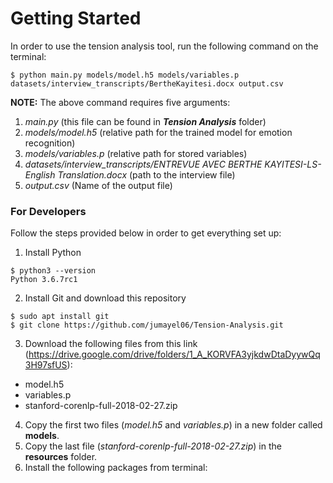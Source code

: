 # Getting Started


In order to use the tension analysis tool, run the following command on
the terminal:


```console
$ python main.py models/model.h5 models/variables.p datasets/interview_transcripts/BertheKayitesi.docx output.csv
```

**NOTE:**
The above command requires five arguments:

1. *main.py* (this file can be found in ***Tension Analysis*** folder)
2. *models/model.h5* (relative path for the trained model for emotion recognition)
3. *models/variables.p* (relative path for stored variables)
4. *datasets/interview_transcripts/ENTREVUE AVEC BERTHE KAYITESI-LS-English Translation.docx* (path to the interview file)
5. *output.csv* (Name of the output file)


### For Developers

Follow the steps provided below in order to get everything set up:

1. Install Python
```console
$ python3 --version
Python 3.6.7rc1
```
2. Install Git and download this repository
```console
$ sudo apt install git
$ git clone https://github.com/jumayel06/Tension-Analysis.git
```
3. Download the following files from this link (https://drive.google.com/drive/folders/1_A_KORVFA3yjkdwDtaDyywQq3H97sfUS):
* model.h5
* variables.p
* stanford-corenlp-full-2018-02-27.zip

4. Copy the first two files (*model.h5* and *variables.p*) in a new folder called **models**.
5. Copy the last file (*stanford-corenlp-full-2018-02-27.zip*) in the **resources** folder.
6. Install the following packages from terminal:
